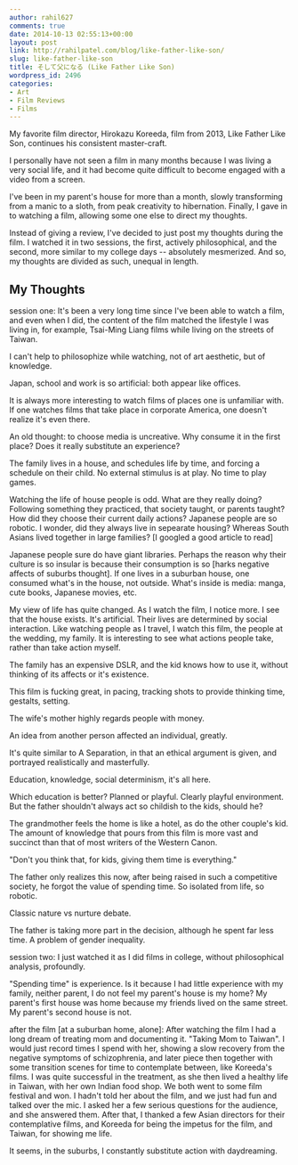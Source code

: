 ```yaml
---
author: rahil627
comments: true
date: 2014-10-13 02:55:13+00:00
layout: post
link: http://rahilpatel.com/blog/like-father-like-son/
slug: like-father-like-son
title: そして父になる (Like Father Like Son)
wordpress_id: 2496
categories:
- Art
- Film Reviews
- Films
---
```


My favorite film director, Hirokazu Koreeda, film from 2013, Like Father Like Son, continues his consistent master-craft.

I personally have not seen a film in many months because I was living a very social life, and it had become quite difficult to become engaged with a video from a screen.

I've been in my parent's house for more than a month, slowly transforming from a manic to a sloth, from peak creativity to hibernation. Finally, I gave in to watching a film, allowing some one else to direct my thoughts.

Instead of giving a review, I've decided to just post my thoughts during the film. I watched it in two sessions, the first, actively philosophical, and the second, more similar to my college days -- absolutely mesmerized. And so, my thoughts are divided as such, unequal in length.



## My Thoughts


session one:
It's been a very long time since I've been able to watch a film, and even when I did, the content of the film matched the lifestyle I was living in, for example, Tsai-Ming Liang films while living on the streets of Taiwan.

I can't help to philosophize while watching, not of art aesthetic, but of knowledge.

Japan, school and work is so artificial: both appear like offices.

It is always more interesting to watch films of places one is unfamiliar with. If one watches films that take place in corporate America, one doesn't realize it's even there.

An old thought: to choose media is uncreative. Why consume it in the first place? Does it really substitute an experience?

The family lives in a house, and schedules life by time, and forcing a schedule on their child. No external stimulus is at play. No time to play games.

Watching the life of house people is odd. What are they really doing? Following something they practiced, that society taught, or parents taught? How did they choose their current daily actions? Japanese people are so robotic. I wonder, did they always live in sepearate housing? Whereas South Asians lived together in large families? [I googled a good article to read]

Japanese people sure do have giant libraries. Perhaps the reason why their culture is so insular is because their consumption is so [harks negative affects of suburbs thought]. If one lives in a suburban house, one consumed what's in the house, not outside. What's inside is media: manga, cute books, Japanese movies, etc.

My view of life has quite changed. As I watch the film, I notice more. I see that the house exists. It's artificial. Their lives are determined by social interaction. Like watching people as I travel, I watch this film, the people at the wedding, my family. It is interesting to see what actions people take, rather than take action myself.

The family has an expensive DSLR, and the kid knows how to use it, without thinking of its affects or it's existence.

This film is fucking great, in pacing, tracking shots to provide thinking time, gestalts, setting.

The wife's mother highly regards people with money.

An idea from another person affected an individual, greatly.

It's quite similar to A Separation, in that an ethical argument is given, and portrayed realistically and masterfully.

Education, knowledge, social determinism, it's all here.

Which education is better? Planned or playful. Clearly playful environment. But the father shouldn't always act so childish to the kids, should he?

The grandmother feels the home is like a hotel, as do the other couple's kid. The amount of knowledge that pours from this film is more vast and succinct than that of most writers of the Western Canon.

"Don't you think that, for kids, giving them time is everything."

The father only realizes this now, after being raised in such a competitive society, he forgot the value of spending time. So isolated from life, so robotic.

Classic nature vs nurture debate.

The father is taking more part in the decision, although he spent far less time. A problem of gender inequality.

session two:
I just watched it as I did films in college, without philosophical analysis, profoundly.

"Spending time" is experience. Is it because I had little experience with my family, neither parent, I do not feel my parent's house is my home? My parent's first house was home because my friends lived on the same street. My parent's second house is not.

after the film [at a suburban home, alone]:
After watching the film I had a long dream of treating mom and documenting it. "Taking Mom to Taiwan". I would just record times I spend with her, showing a slow recovery from the negative symptoms of schizophrenia, and later piece then together with some transition scenes for time to contemplate between, like Koreeda's films. I was quite successful in the treatment, as she then lived a healthy life in Taiwan, with her own Indian food shop. We both went to some film festival and won. I hadn't told her about the film, and we just had fun and talked over the mic. I asked her a few serious questions for the audience, and she answered them. After that, I thanked a few Asian directors for their contemplative films, and Koreeda for being the impetus for the film, and Taiwan, for showing me life.

It seems, in the suburbs, I constantly substitute action with daydreaming.
